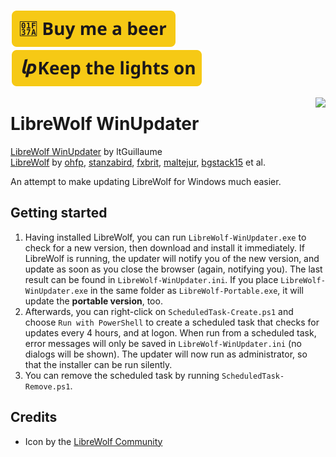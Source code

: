 <a href="https://buymeacoff.ee/ltGuillaume"><img title="Donate using Buy Me a Coffee" src="https://raw.githubusercontent.com/ltGuillaume/Resources/master/buybeer.svg"></a> <a href="https://liberapay.com/ltGuillaume/donate"><img title="Donate using Liberapay" src="https://raw.githubusercontent.com/ltGuillaume/Resources/master/liberapay.svg"></a>

<img src="https://raw.githubusercontent.com/ltGuillaume/LibreWolf-WinUpdater/master/LibreWolf-WinUpdater.ico" align="right"/>

# LibreWolf WinUpdater

[LibreWolf WinUpdater](https://github.com/ltGuillaume/LibreWolf-WinUpdater) by ltGuillaume  
[LibreWolf](https://librewolf.net) by [ohfp](https://gitlab.com/ohfp), [stanzabird](https://stanzabird.nl), [fxbrit](https://gitlab.com/fxbrit), [maltejur](https://gitlab.com/maltejur), [bgstack15](https://bgstack15.wordpress.com) et al.

An attempt to make updating LibreWolf for Windows much easier.

## Getting started
1. Having installed LibreWolf, you can run `LibreWolf-WinUpdater.exe` to check for a new version, then download and install it immediately. If LibreWolf is running, the updater will notify you of the new version, and update as soon as you close the browser (again, notifying you). The last result can be found in `LibreWolf-WinUpdater.ini`.
  If you place `LibreWolf-WinUpdater.exe` in the same folder as `LibreWolf-Portable.exe`, it will update the __portable version__, too.
2. Afterwards, you can right-click on `ScheduledTask-Create.ps1` and choose `Run with PowerShell` to create a scheduled task that checks for updates every 4 hours, and at logon. When run from a scheduled task, error messages will only be saved in  `LibreWolf-WinUpdater.ini` (no dialogs will be shown). The updater will now run as administrator, so that the installer can be run silently.
3. You can remove the scheduled task by running `ScheduledTask-Remove.ps1`.

## Credits
* Icon by the [LibreWolf Community](https://gitlab.com/librewolf-community/branding/-/tree/master/icon)